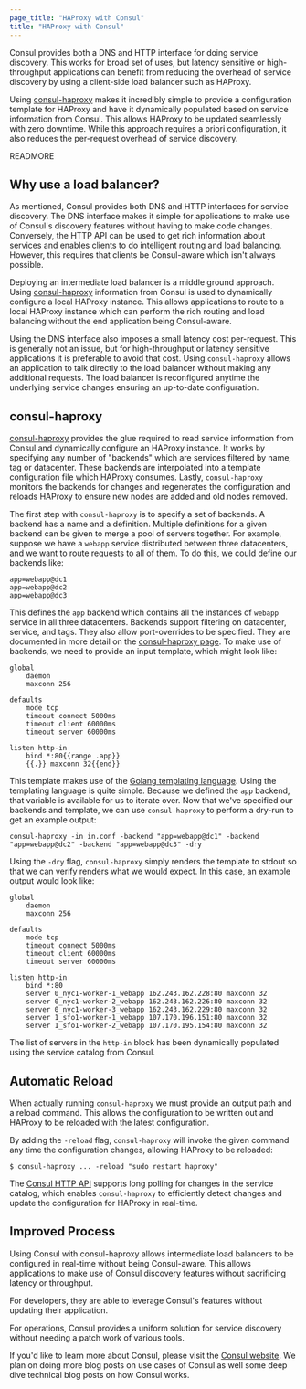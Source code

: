 ```yaml
---
page_title: "HAProxy with Consul"
title: "HAProxy with Consul"
---
```


Consul provides both a DNS and HTTP interface for doing service
discovery. This works for broad set of uses, but latency sensitive
or high-throughput applications can benefit from reducing the overhead
of service discovery by using a client-side load balancer such as
HAProxy.

Using [consul-haproxy](https://github.com/hashicorp/consul-haproxy)
makes it incredibly simple to provide a configuration template for
HAProxy and have it dynamically populated based on service information
from Consul. This allows HAProxy to be updated seamlessly with zero downtime.
While this approach requires a priori configuration, it also reduces
the per-request overhead of service discovery.

READMORE

## Why use a load balancer?

As mentioned, Consul provides both DNS and HTTP interfaces for
service discovery. The DNS interface makes it simple for applications
to make use of Consul's discovery features without having to make
code changes. Conversely, the HTTP API can be used to get rich
information about services and enables clients to do intelligent
routing and load balancing. However, this requires that clients be
Consul-aware which isn't always possible.

Deploying an intermediate load balancer is a middle ground approach.
Using [consul-haproxy](https://github.com/hashicorp/consul-haproxy) information
from Consul is used to dynamically configure a local HAProxy instance.
This allows applications to route to a local HAProxy instance which can
perform the rich routing and load balancing without the end application
being Consul-aware.

Using the DNS interface also imposes a small latency cost per-request.
This is generally not an issue, but for high-throughput or latency
sensitive applications it is preferable to avoid that cost. Using
`consul-haproxy` allows an application to talk directly to the load
balancer without making any additional requests. The load balancer
is reconfigured anytime the underlying service changes ensuring an
up-to-date configuration.

## consul-haproxy

[consul-haproxy](https://github.com/hashicorp/consul-haproxy) provides the
glue required to read service information from Consul and dynamically
configure an HAProxy instance. It works by specifying any number of "backends"
which are services filtered by name, tag or datacenter. These backends
are interpolated into a template configuration file which HAProxy consumes.
Lastly, `consul-haproxy` monitors the backends for changes and regenerates
the configuration and reloads HAProxy to ensure new nodes are added and old
nodes removed.

The first step with `consul-haproxy` is to specify a set of backends.
A backend has a name and a definition. Multiple definitions for a given
backend can be given to merge a pool of servers together.
For example, suppose we have a `webapp` service distributed between three datacenters,
and we want to route requests to all of them. To do this, we could define our
backends like:

    app=webapp@dc1
    app=webapp@dc2
    app=webapp@dc3

This defines the `app` backend which contains all the instances
of `webapp` service in all three datacenters. Backends support filtering
on datacenter, service, and tags. They also allow port-overrides to be specified.
They are documented in more detail on the [consul-haproxy page](https://github.com/hashicorp/consul-haproxy).
To make use of backends, we need to provide an input template, which might look like:

    global
        daemon
        maxconn 256

    defaults
        mode tcp
        timeout connect 5000ms
        timeout client 60000ms
        timeout server 60000ms

    listen http-in
        bind *:80{{range .app}}
        {{.}} maxconn 32{{end}}

This template makes use of the [Golang templating language](http://golang.org/pkg/text/template/).
Using the templating language is quite simple. Because we defined the
`app` backend, that variable is available for us to iterate over.
Now that we've specified our backends and template, we can use `consul-haproxy`
to perform a dry-run to get an example output:

    consul-haproxy -in in.conf -backend "app=webapp@dc1" -backend "app=webapp@dc2" -backend "app=webapp@dc3" -dry

Using the `-dry` flag, `consul-haproxy` simply renders the template to stdout so that
we can verify renders what we would expect. In this case, an example output would look like:

    global
        daemon
        maxconn 256

    defaults
        mode tcp
        timeout connect 5000ms
        timeout client 60000ms
        timeout server 60000ms

    listen http-in
        bind *:80
        server 0_nyc1-worker-1_webapp 162.243.162.228:80 maxconn 32
        server 0_nyc1-worker-2_webapp 162.243.162.226:80 maxconn 32
        server 0_nyc1-worker-3_webapp 162.243.162.229:80 maxconn 32
        server 1_sfo1-worker-1_webapp 107.170.196.151:80 maxconn 32
        server 1_sfo1-worker-2_webapp 107.170.195.154:80 maxconn 32

The list of servers in the `http-in` block has been dynamically populated
using the service catalog from Consul.

## Automatic Reload

When actually running `consul-haproxy` we must provide an output
path and a reload command. This allows the configuration to be written
out and HAProxy to be reloaded with the latest configuration.

By adding the `-reload` flag, `consul-haproxy` will invoke the given
command any time the configuration changes, allowing HAProxy to be
reloaded:

    $ consul-haproxy ... -reload "sudo restart haproxy"

The [Consul HTTP API](http://www.consul.io/docs/agent/http.html)
supports long polling for changes in the service catalog, which enables
`consul-haproxy` to efficiently detect changes and update the configuration
for HAProxy in real-time.

## Improved Process

Using Consul with consul-haproxy allows intermediate
load balancers to be configured in real-time without being
Consul-aware. This allows applications to make use of
Consul discovery features without sacrificing latency or
throughput.

For developers, they are able to leverage Consul's features
without updating their application.

For operations, Consul provides a uniform solution for
service discovery without needing a patch work of various
tools.

If you'd like to learn more about Consul, please visit the
[Consul website](http://www.consul.io). We plan on doing more blog
posts on use cases of Consul as well some deep dive technical
blog posts on how Consul works.
